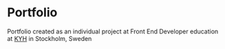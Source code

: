 # Portfolio

Portfolio created as an individual project at Front End Developer education at [KYH](https://kyh.se/utbildningar/front-end-developer/) in Stockholm, Sweden

